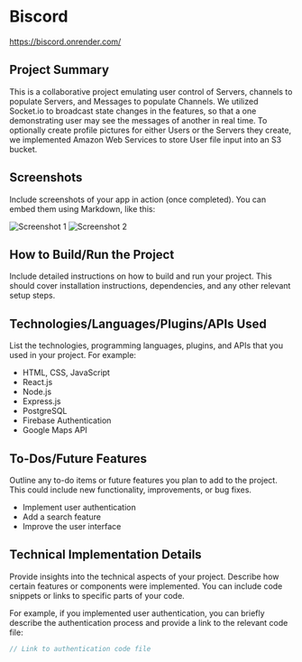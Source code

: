 # Biscord

https://biscord.onrender.com/

## Project Summary

This is a collaborative project emulating user control of Servers, channels to populate Servers, and Messages to populate Channels. We utilized Socket.io to broadcast state changes in the features, so that a one demonstrating user may see the messages of another in real time. To optionally create profile pictures for either Users or the Servers they create, we implemented Amazon Web Services to store User file input into an S3 bucket.

## Screenshots

Include screenshots of your app in action (once completed). You can embed them using Markdown, like this:

![Screenshot 1](screenshot1.png)
![Screenshot 2](screenshot2.png)

## How to Build/Run the Project

Include detailed instructions on how to build and run your project. This should cover installation instructions, dependencies, and any other relevant setup steps.

## Technologies/Languages/Plugins/APIs Used

List the technologies, programming languages, plugins, and APIs that you used in your project. For example:

- HTML, CSS, JavaScript
- React.js
- Node.js
- Express.js
- PostgreSQL
- Firebase Authentication
- Google Maps API

## To-Dos/Future Features

Outline any to-do items or future features you plan to add to the project. This could include new functionality, improvements, or bug fixes.

- Implement user authentication
- Add a search feature
- Improve the user interface

## Technical Implementation Details

Provide insights into the technical aspects of your project. Describe how certain features or components were implemented. You can include code snippets or links to specific parts of your code.

For example, if you implemented user authentication, you can briefly describe the authentication process and provide a link to the relevant code file:

```javascript
// Link to authentication code file
